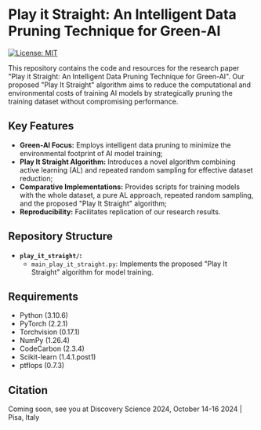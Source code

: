 # Play it Straight: An Intelligent Data Pruning Technique for Green-AI

[![License: MIT](https://img.shields.io/badge/License-MIT-yellow.svg)](https://opensource.org/licenses/MIT)

This repository contains the code and resources for the research paper "Play it Straight: An Intelligent Data Pruning Technique for Green-AI". Our proposed "Play It Straight" algorithm aims to reduce the computational and environmental costs of training AI models by strategically pruning the training dataset without compromising performance.

## Key Features

* **Green-AI Focus:** Employs intelligent data pruning to minimize the environmental footprint of AI model training;
* **Play It Straight Algorithm:** Introduces a novel algorithm combining active learning (AL) and repeated random sampling for effective dataset reduction;
* **Comparative Implementations:** Provides scripts for training models with the whole dataset, a pure AL approach, repeated random sampling, and the proposed "Play It Straight" algorithm;
* **Reproducibility:** Facilitates replication of our research results.

## Repository Structure

* **`play_it_straight/`:**
    * `main_play_it_straight.py`: Implements the proposed "Play It Straight" algorithm for model training.
 
## Requirements

* Python (3.10.6)
* PyTorch (2.2.1)
* Torchvision (0.17.1)
* NumPy (1.26.4)
* CodeCarbon (2.3.4)
* Scikit-learn (1.4.1.post1)
* ptflops (0.7.3)

## Citation

Coming soon, see you at Discovery Science 2024, October 14-16 2024 | Pisa, Italy
